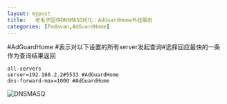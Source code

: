 ```yaml
---
layout: mypost
title:   老毛子固件DNSMASQ优化：AdGuardHome外挂服务
categories: [Padavan,AdGuardHome]
---
```

#AdGuardHome
#表示对以下设置的所有server发起查询#选择回应最快的一条作为查询结果返回

    all-servers
    server=192.168.2.2#5533 #AdGuardHome
    dns-forward-max=1000 #AdGuardHome


 ![DNSMASQ][1]


  [1]: https://cdn.jsdelivr.net/gh/daoke123/pic/DNSMASQ.png